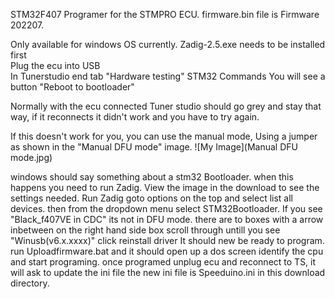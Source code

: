 STM32F407 Programer for the STMPRO ECU.
firmware.bin file is Firmware 202207.

Only available for windows OS currently.
Zadig-2.5.exe needs to be installed first
\
Plug the ecu into USB\
In Tunerstudio end tab "Hardware testing"
STM32 Commands
You will see a button 
"Reboot to bootloader"

Normally with the ecu connected Tuner studio should go grey and stay that way, if it reconnects it didn't work and you have to try again.

If this doesn't work for you, you can use the manual mode, Using a jumper as shown in the "Manual DFU mode" image.
![My Image](Manual DFU mode.jpg)

windows should say something about a stm32 Bootloader. when this happens you need to run Zadig.
View the image in the download to see the settings needed.
Run Zadig
goto options on the top and select list all devices.
then from the dropdown menu select STM32Bootloader.
If you see "Black_f407VE in CDC" its not in DFU mode.
there are to boxes with a arrow inbetween on the right hand side box scroll through untill you see
"Winusb(v6.x.xxxx)"
click reinstall driver
It should new be ready to program.
run Uploadfirmware.bat and it should open up a dos screen 
identify the cpu and start programing.
once programed unplug ecu and reconnect to TS, it will ask to update the ini file
the new ini file is Speeduino.ini in this download directory.
